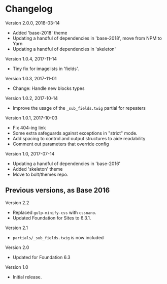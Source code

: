 Changelog
=========

Version 2.0.0, 2018-03-14

 - Added 'base-2018' theme
 - Updating a handful of dependencies in 'base-2018', move from NPM to Yarn
 - Updating a handful of dependencies in 'skeleton'

Version 1.0.4, 2017-11-14

 - Tiny fix for imagelists in 'fields'.

Version 1.0.3, 2017-11-01

 - Change: Handle new blocks types

Version 1.0.2, 2017-10-14

 - Improve the usage of the `_sub_fields.twig` partial for repeaters

Version 1.0.1, 2017-10-03

 - Fix 404-ing link
 - Some extra safeguards against exceptions in "strict" mode.
 - Add spacing to control and output structures to aide readability
 - Comment out parameters that override config

Version 1.0, 2017-07-14

 - Updating a handful of dependencies in 'base-2016'
 - Added 'skeleton' theme
 - Move to bolt/themes repo.

Previous versions, as Base 2016
------------------------------

Version 2.2

 - Replaced `gulp-minify-css` with `cssnano`.
 - Updated Foundation for Sites to 6.3.1.

Version 2.1

 - `partials/_sub_fields.twig` is now included

Version 2.0

 - Updated for Foundation 6.3

Version 1.0

 - Initial release.
